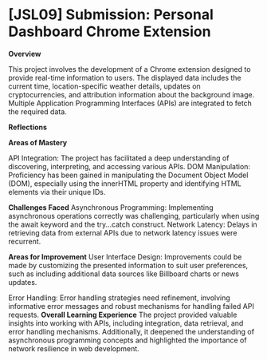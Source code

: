 # [JSL09] Submission: Personal Dashboard Chrome Extension

**Overview**

This project involves the development of a Chrome extension designed to provide real-time information to users. The displayed data includes the current time, location-specific weather details, updates on cryptocurrencies, and attribution information about the background image. Multiple Application Programming Interfaces (APIs) are integrated to fetch the required data.

**Reflections**

**Areas of Mastery**

API Integration: The project has facilitated a deep understanding of discovering, interpreting, and accessing various APIs.
DOM Manipulation: Proficiency has been gained in manipulating the Document Object Model (DOM), especially using the innerHTML property and identifying HTML elements via their unique IDs.

**Challenges Faced**
Asynchronous Programming: Implementing asynchronous operations correctly was challenging, particularly when using the await keyword and the try...catch construct.
Network Latency: Delays in retrieving data from external APIs due to network latency issues were recurrent.

**Areas for Improvement**
User Interface Design: Improvements could be made by customizing the presented information to suit user preferences, such as including additional data sources like Billboard charts or news updates.

Error Handling: Error handling strategies need refinement, involving informative error messages and robust mechanisms for handling failed API requests.
**Overall Learning Experience**
The project provided valuable insights into working with APIs, including integration, data retrieval, and error handling mechanisms. Additionally, it deepened the understanding of asynchronous programming concepts and highlighted the importance of network resilience in web development.
